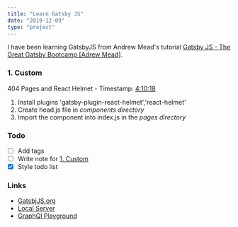 ```yaml
---
title: "Learn Gatsby JS"
date: "2019-12-09"
type: "project"
---
```

I have been learning GatsbyJS from Andrew Mead's tutorial [Gatsby JS - The Great Gatsby Bootcamp [Adrew Mead]](https://youtu.be/8t0vNu2fCCM?t=9200).

### 1. Custom <Head>

404 Pages and React Helmet - Timestamp: [4:10:18](https://www.youtube.com/watch?v=8t0vNu2fCCM&feature=youtu.be&t=9200)

1. Install plugins 'gatsby-plugin-react-helmet','react-helmet'
2. Create head.js file in *components directory*
3. Import the <Head /> component into index.js in the *pages directory*

### Todo

- [ ] Add tags
- [ ] Write note for <u>1. Custom <Head></u>
- [x] Style todo list

### Links
- [GatsbjJS.org](https://www.gatsbyjs.org/)
- [Local Server](http://localhost:8000/)
- [GraphQl Playground](http://localhost:8000/___graphql)